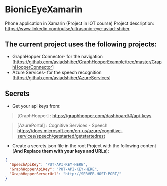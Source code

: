 # BionicEyeXamarin
Phone application in Xamarin (Project in IOT course)
Project description:
https://www.linkedin.com/pulse/ultrasonic-eye-aviad-shiber

## The current project uses the following projects:
* GraphHopper Connector- for the navigation [https://github.com/aviadshiber/GraphHooperExample/tree/master/GraphHooperConnector]
* Azure Services- for the speech recognition [https://github.com/aviadshiber/AzureServices]

## Secrets
* Get your api keys from:
> [GraphHopper] : https://graphhopper.com/dashboard/#/api-keys

> [AzurePortal] : Cognitive Services - Speech https://docs.microsoft.com/en-us/azure/cognitive-services/speech/getstarted/getstartedrest

* Create a secrets.json file in the root Project with the following content (**And Replace them with your keys and URLs**):
``` secrets.json
{
  "SpeechApiKey": "PUT-API-KEY-HERE",
  "GraphHopperApiKey": "PUT-API-KEY-HERE",
  "GraphHopperServerUrl": "http://SERVER-HOST:PORT/"
}
```
